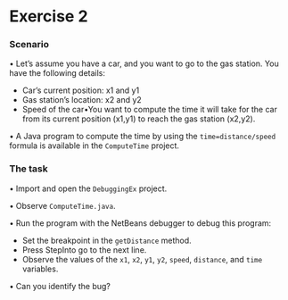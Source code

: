 # Exercise 2
### Scenario
• Let’s assume you have a car, and you want to go to the gas station. You have the following details:
- Car’s current position: x1 and y1
- Gas station’s location: x2 and y2
- Speed of the car•You want to compute the time it will take for the car from its current position 
(x1,y1) to reach the gas station (x2,y2).

• A Java program to compute the time by using the `time=distance/speed` formula is available in the 
`ComputeTime` project.

### The task
• Import and open the `DebuggingEx` project.

• Observe `ComputeTime.java`.

• Run the program with the NetBeans debugger to debug this program: 
- Set the breakpoint in the `getDistance` method.
- Press StepInto go to the next line.
- Observe the values of the `x1`, `x2`, `y1`, `y2`, `speed`, `distance`, and `time` variables.

• Can you identify the bug?